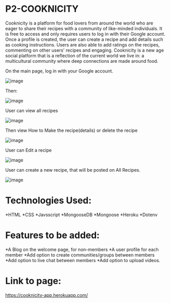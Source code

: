 # P2-COOKNICITY

Cooknicity is a platform for food lovers from around the world who are eager to share their recipes with a community of like-minded individuals. 
It is free to access and only requires users to log in with their Google account. 
Once a profile is created, the user can create a recipe and add details such as cooking instructions. Users are also able to add ratings on the recipes, commenting on other users' recipes and engaging. 
Cooknicity is a new age social platform that is a reflection of the current world we live in: a multicultural community where deep connections are made around food.

On the main page, log in with your Google account.

![image](https://i.imgur.com/F1cZqQi.jpg)

Then:

![image](https://i.imgur.com/3ITug5w.jpg)

User can view all recipes

![image](https://i.imgur.com/mPIq7CG.jpg)

Then view How to Make the recipe(details) or delete the recipe

![image](https://i.imgur.com/mPIq7CG.jpg)

User can Edit a recipe

![image](https://i.imgur.com/PZpPxtw.jpg)

User can create a new recipe, that will be posted on All Recipes.

![image](https://i.imgur.com/KMmgLpZ.jpg)

# Technologies Used:
*HTML
*CSS
*Javsscript
*MongooseDB
*Mongoose
*Heroku
*Dotenv

# Features to be added:
*A Blog on the welcome page, for non-members
*A user profile for each member
*Add option to create communities/groups between members
*Add option to live chat between members
*Add option to upload videos.

# Link to page:
https://cooknicity-app.herokuapp.com/
